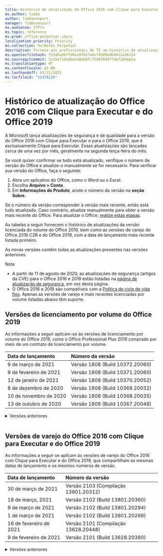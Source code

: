 ```yaml
---
title: Histórico de atualização do Office 2016 com Clique para Executar e do Office 2019
ms.author: timda
author: TimDavenport
manager: TimDavenport
ms.audience: ITPro
ms.topic: reference
ms.prod: office-perpetual-itpro
localization_priority: Priority
ms.collection: RelNotes_Perpetual
description: Fornece aos profissionais de TI um histórico de atualização para versões perpétuas do Office 2016 e 2019 com Clique para Executar
ms.openlocfilehash: f22d6adb7f90ac0fb57a8cf9589bdb9411a26124
ms.sourcegitcommit: 5ce5af1dcdbe2e8eb8fcf5987690f7de7289ee2a
ms.translationtype: HT
ms.contentlocale: pt-BR
ms.lasthandoff: 03/31/2021
ms.locfileid: "51476126"
---
```

# <a name="update-history-for-office-2016-c2r-and-office-2019"></a>Histórico de atualização do Office 2016 com Clique para Executar e do Office 2019

A Microsoft lança atualizações de segurança e de qualidade para a versão do Office 2016 com Clique para Executar e para o Office 2019, que é exclusivamente Clique para Executar. Essas atualizações são lançadas cerca de uma vez por mês, geralmente na segunda terça-feira do mês.

Se você quiser confirmar se tudo está atualizado, verifique o número de versão do Office e atualize-o manualmente se for necessário. Para verificar sua versão do Office, faça o seguinte:

  1.    Abra um aplicativo do Office, como o Word ou o Excel.
  2.    Escolha **Arquivo > Conta**.
  3.    Em **Informações do Produto**, anote o número da versão na **seção Sobre**.

Se o número da versão corresponder à versão mais recente, então está tudo atualizado. Caso contrário, atualize manualmente para obter a versão mais recente do Office. Para atualizar o Office, [realize estas etapas](https://support.office.com/article/2ab296f3-7f03-43a2-8e50-46de917611c5).


As tabelas a seguir fornecem o histórico de atualizações da versão licenciada do volume do Office 2019, bem como as versões de varejo do Office 2016 C2R e do Office 2019, com a data de lançamento mais recente listada primeiro.

As novas versões contêm todas as atualizações presentes nas versões anteriores.


 > [!NOTE]
> - A partir de 11 de agosto de 2020, as atualizações de segurança (artigos da CVE) para o Office 2016 e 2019 estão listadas na [página de atualização de segurança](./microsoft365-apps-security-updates.md), em vez desta página. 
> - O Office 2016 e 2019 são compatíveis com a [Política de ciclo de vida fixo](/lifecycle/policies/fixed). Apenas as versões de varejo e mais recentes licenciadas por volume listadas abaixo têm suporte.


## <a name="volume-licensed-versions-of-office-2019"></a>Versões de licenciamento por volume do Office 2019
As informações a seguir aplicam-se às versões de licenciamento por volume do Office 2019, como o Office Professional Plus 2019 comprado por meio de um contrato de licenciamento por volume.

[//]: # (NÃO REMOVA O INÍCIO DA TABELA VL)


|**Data de lançamento**|**Número da versão**|
|:-----|:-----|
|9 de março de 2021|Versão 1808 (Build 10372.20060)|
|9 de fevereiro de 2021|Versão 1808 (Build 10371.20060)|
|12 de janeiro de 2021|Versão 1808 (Build 10370.20052)|
|8 de dezembro de 2020|Versão 1808 (Build 10369.20032)|
|10 de novembro de 2020|Versão 1808 (Build 10368.20035)|
|13 de outubro de 2020|Versão 1808 (Build 10367.20048)|


[//]: # (NÃO REMOVA O FINAL DA TABELA VL)

<details>
<summary>Versões anteriores</summary>
 

[//]: # (NÃO REMOVA O INÍCIO DA ANTIGA TABELA VL)


|**Data de lançamento**|**Número da versão**|
|:-----|:-----|
|8 de setembro de 2020|Versão 1808 (build 10366.20016)|
|11 de agosto de 2020|Versão 1808 (Compilação 10364.20059)|
|14 de julho de 2020   |Versão 1808 (Build 10363.20015)  |
|9 de junho de 2020   |Versão 1808 (Compilação 10361.20002)  |
|12 de maio de 2020   |Versão 1808 (Build 10359.20023)  |
|14 de abril de 2020   |Versão 1808 (Build 10358.20061)  |
|10 de março de 2020   |Versão 1808 (Build 10357.20081)  |
|11 de fevereiro de 2020   |Versão 1808 (Build 10356.20006)  |


[//]: # (NÃO REMOVA O FINAL DA ANTIGA TABELA VL)

</details>


<br/>

## <a name="retail-versions-of-office-2016-c2r-and-office-2019"></a>Versões de varejo do Office 2016 com Clique para Executar e do Office 2019
As informações a seguir se aplicam às versões de varejo do Office 2016 com Clique para Executar e do Office 2019, que compartilham as mesmas datas de lançamento e os mesmos números de versão.

[//]: # (NÃO REMOVA O INÍCIO DA TABELA DE VAREJO)


|**Data de lançamento**|**Número da versão**|
|:-----|:-----|
|30 de março de 2021|Versão 2103 (Compilação 13901.20312)|
|18 de março, 2021|Versão 2102 (Build 13801.20360)|
|9 de março de 2021|Versão 2102 (Build 13801.20294)|
|1 de março de 2021|Versão 2102 (Build 13801.20266)|
|16 de fevereiro de 2021|Versão 2101 (Compilação 13628.20448)|
|9 de fevereiro de 2021|Versão 2101 (Build 13628.20380)|


[//]: # (NÃO REMOVA O FINAL DA TABELA DE VAREJO)

<details>
<summary>Versões anteriores</summary>
 

[//]: # (NÃO REMOVA O INÍCIO DA ANTIGA TABELA DE VAREJO)


|**Data de lançamento**|**Número da versão**|
|:-----|:-----|
|26 de janeiro de 2021|Versão 2101 (Build 13628.20274)|
|21 de janeiro de 2021|Versão 2012 (Compilação 13530.20440)|
|12 de janeiro de 2021|Versão 2012 (Build 13530.20376)|
|5 de janeiro de 2021|Versão 2012 (Compilação 13530.20316)|
|21 de dezembro de 2020|Version 2011 (Compilação 13426.20404)|
|8 de dezembro de 2020|Versão 2011 (Build 13426.20332)|
|2 de dezembro de 2020|Versão 2011 (Build 13426.20308)|
|30 de novembro de 2020|Versão 2011 (Build 13426.20294)|
|23 de novembro de 2020|Versão 2011 (Build 13426.20274)|
|17 de novembro de 2020|Versão 2010 (Build 13328.20408)|
|10 de novembro de 2020|Versão 2010 (Build 13328.20356)|
|27 de outubro de 2020|Versão 2010 (Compilação 13328.20292)|
|21 de outubro de 2020|Versão 2009 (Compilação 13231.20418)|
|13 de outubro de 2020|Versão 2009 (Build 13231.20390)|
|8 de outubro de 2020|Versão 2009 (Build 13231.20368)|
|28 de setembro de 2020|Versão 2009 (Build 13231.20262)|
|22 de setembro de 2020|Versão 2008 (Build 13127.20508)|
|9 de setembro de 2020|Versão 2008 (Build 13127.20408)|
|31 de agosto de 2020|Versão 2008 (Compilação 13127.20296)|
|25 de agosto de 2020|Versão 2007 (Compilação 13029.20460)|
|11 de agosto de 2020|Versão 2007 (Compilação 13029.20344)|
|30 de julho de 2020|Versão 2007 (Build 13029.20308)  |
|28 de julho de 2020|Versão 2006 (Build 13001.20498)  |
|14 de julho de 2020|Versão 2006 (Build 13001.20384)  |
|30 de junho de 2020|Versão 2006 (Compilação 13001.20266)  |
|24 de junho de 2020|Versão 2005 (Compilação 12827.20470)  |
|9 de junho de 2020|Versão 2005 (Compilação 12827.20336)  |
|2 de junho de 2020|Versão 2005 (Compilação 12827.20268)  |
|21 de maio de 2020|Versão 2004 (Compilação 12730.20352)  |
|12 de maio de 2020|Versão 2004 (Build 12730.20270)  |
|04 de maio de 2020|Versão 2004 (Build 12730.20250)  |
|29 de abril de 2020|Versão 2004 (Build 12730.20236)  |
|15 de abril de 2020|Versão 2003 (Build 12624.20466)  |
|14 de abril de 2020|Versão 2003 (Build 12624.20442)  |
|31 de março de 2020|Versão 2003 (Build 12624.20382)  |
|25 de março de 2020|Versão 2003 (Build 12624.20320)  |
|10 de março de 2020|Versão 2002 (Build 12527.20278)  |
|1º de março de 2020   |Versão 2002 (Build 12527.20242)  |


[//]: # (NÃO REMOVA O FINAL DA ANTIGA TABELA DE VAREJO)


</details>